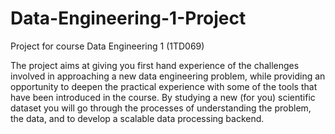 # Data-Engineering-1-Project
Project for course Data Engineering 1 (1TD069)

The project aims at giving you first hand experience of the challenges involved in approaching a new data
engineering problem, while providing an opportunity to deepen the practical experience with some of the
tools that have been introduced in the course. By studying a new (for you) scientific dataset you will go
through the processes of understanding the problem, the data, and to develop a scalable data processing
backend.


